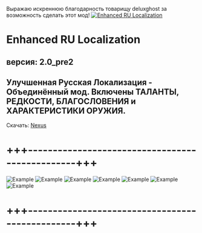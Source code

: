 Выражаю искреннюю благодарность товарищу deluxghost за возможность сделать этот мод!
[![Enhanced RU Localization](https://staticdelivery.nexusmods.com/mods/4943/images/headers/208_1694256906.jpg)](https://www.nexusmods.com/warhammer40kdarktide/mods/208)

# Enhanced RU Localization
## версия: 2.0_pre2
## Улучшенная Русская Локализация - Объединённый мод. Включены ТАЛАНТЫ, РЕДКОСТИ, БЛАГОСЛОВЕНИЯ и ХАРАКТЕРИСТИКИ ОРУЖИЯ.

Скачать: [Nexus](https://www.nexusmods.com/warhammer40kdarktide/mods/208)
# +++------------------------------------------------+++
![Example](https://staticdelivery.nexusmods.com/mods/4943/images/208/208-1732499179-1492359965.png)
![Example](https://staticdelivery.nexusmods.com/mods/4943/images/208/208-1732499204-1107602171.png)
![Example](https://staticdelivery.nexusmods.com/mods/4943/images/208/208-1732499184-211512054.png)
![Example](https://staticdelivery.nexusmods.com/mods/4943/images/208/208-1732499196-1201091773.png)
![Example](https://staticdelivery.nexusmods.com/mods/4943/images/208/208-1732499209-786684054.png)
![Example](https://staticdelivery.nexusmods.com/mods/4943/images/208/208-1732499268-1653391469.png)
![Example](https://staticdelivery.nexusmods.com/mods/4943/images/208/208-1732499213-652892161.png)
# +++------------------------------------------------+++
